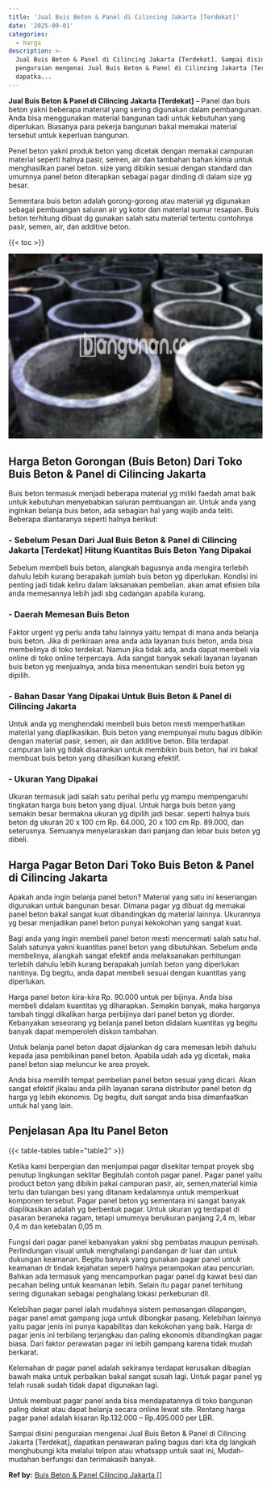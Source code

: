 ```yaml
---
title: 'Jual Buis Beton & Panel di Cilincing Jakarta [Terdekat]'
date: '2025-09-01'
categories:
  - harga
description: >-
  Jual Buis Beton & Panel di Cilincing Jakarta [Terdekat]. Sampai disini
  penguraian mengenai Jual Buis Beton & Panel di Cilincing Jakarta [Terdekat],
  dapatka...
---
```


**Jual Buis Beton & Panel di Cilincing Jakarta \[Terdekat\]** – Panel dan buis beton yakni beberapa material yang sering digunakan dalam pembangunan. Anda bisa menggunakan material bangunan tadi untuk kebutuhan yang diperlukan. Biasanya para pekerja bangunan bakal memakai material tersebut untuk keperluan bangunan.

Penel beton yakni produk beton yang dicetak dengan memakai campuran material seperti halnya pasir, semen, air dan tambahan bahan kimia untuk menghasilkan panel beton. size yang dibikin sesuai dengan standard dan umumnya panel beton diterapkan sebagai pagar dinding di dalam size yg besar.

Sementara buis beton adalah gorong-gorong atau material yg digunakan sebagai pembuangan saluran air yg kotor dan material sumur resapan. Buis beton terhitung dibuat dg gunakan salah satu material tertentu contohnya pasir, semen, air, dan additive beton.

{{< toc >}}

![Jual Buis Beton & Panel di Cilincing Jakarta [Terdekat]](/images/jual-panel-buis-beton-murah-12.png)

## Harga Beton Gorongan (Buis Beton) Dari Toko Buis Beton & Panel di Cilincing Jakarta

Buis beton termasuk menjadi beberapa material yg miliki faedah amat baik untuk kebutuhan menyebabkan saluran pembuangan air. Untuk anda yang inginkan belanja buis beton, ada sebagian hal yang wajib anda teliti. Beberapa diantaranya seperti halnya berikut:

### \- Sebelum Pesan Dari Jual Buis Beton & Panel di Cilincing Jakarta \[Terdekat\] Hitung Kuantitas Buis Beton Yang Dipakai

Sebelum membeli buis beton, alangkah bagusnya anda mengira terlebih dahulu lebih kurang berapakah jumlah buis beton yg diperlukan. Kondisi ini penting jadi tidak keliru dalam laksanakan pembelian. akan amat efisien bila anda memesannya lebih jadi sbg cadangan apabila kurang.

### \- Daerah Memesan Buis Beton

Faktor urgent yg perlu anda tahu lainnya yaitu tempat di mana anda belanja buis beton. Jika di perkiraan area anda ada layanan buis beton, anda bisa membelinya di toko terdekat. Namun jika tidak ada, anda dapat membeli via online di toko online terpercaya. Ada sangat banyak sekali layanan layanan buis beton yg menjualnya, anda bisa menentukan sendiri buis beton yg dipilih.

### \- Bahan Dasar Yang Dipakai Untuk Buis Beton & Panel di Cilincing Jakarta

Untuk anda yg menghendaki membeli buis beton mesti memperhatikan material yang diaplikasikan. Buis beton yang mempunyai mutu bagus dibikin dengan material pasir, semen, air dan additive beton. Bila terdapat campuran lain yg tidak disarankan untuk membikin buis beton, hal ini bakal membuat buis beton yang dihasilkan kurang efektif.

### \- Ukuran Yang Dipakai

Ukuran termasuk jadi salah satu perihal perlu yg mampu mempengaruhi tingkatan harga buis beton yang dijual. Untuk harga buis beton yang semakin besar bermakna ukuran yg dipilih jadi besar. seperti halnya buis beton dg ukuran 20 x 100 cm Rp. 64.000, 20 x 100 cm Rp. 89.000, dan seterusnya. Semuanya menyelaraskan dari panjang dan lebar buis beton yg dibeli.

## Harga Pagar Beton Dari Toko Buis Beton & Panel di Cilincing Jakarta

Apakah anda ingin belanja panel beton? Material yang satu ini keseriangan digunakan untuk bangunan besar. Dimana pagar yg dibuat dg memakai panel beton bakal sangat kuat dibandingkan dg material lainnya. Ukurannya yg besar menjadikan panel beton punyai kekokohan yang sangat kuat.

Bagi anda yang ingin membeli panel beton mesti mencermati salah satu hal. Salah satunya yakni kuantitas panel beton yang dibutuhkan. Sebelum anda membelinya, alangkah sangat efektif anda melaksanakan perhitungan terlebih dahulu lebih kurang berapakah jumlah beton yang diperlukan nantinya. Dg begitu, anda dapat membeli sesuai dengan kuantitas yang diperlukan.

Harga panel beton kira-kira Rp. 90.000 untuk per bijinya. Anda bisa membeli didalam kuantitas yg diharapkan. Semakin banyak, maka harganya tambah tinggi dikalikan harga perbijinya dari panel beton yg diorder. Kebanyakan seseorang yg belanja panel beton didalam kuantitas yg begitu banyak dapat memperoleh diskon tambahan.

Untuk belanja panel beton dapat dijalankan dg cara memesan lebih dahulu kepada jasa pembikinan panel beton. Apabila udah ada yg dicetak, maka panel beton siap meluncur ke area proyek.

Anda bisa memilih tempat pembelian panel beton sesuai yang dicari. Akan sangat efektif jikalau anda pilih layanan sarana distributor panel beton dg harga yg lebih ekonomis. Dg begitu, duit sangat anda bisa dimanfaatkan untuk hal yang lain.

## Penjelasan Apa Itu Panel Beton

{{< table-tables table="table2" >}}

Ketika kami berpergian dan menjumpai pagar disekitar tempat proyek sbg penutup lingkungan seklitar Begitulah contoh pagar panel. Pagar panel yaitu product beton yang dibikin pakai campuran pasir, air, semen,material kimia tertu dan tulangan besi yang ditanam kedalamnya untuk memperkuat komponen tersebut. Pagar panel beton yg sementara ini sangat banyak diaplikasikan adalah yg berbentuk pagar. Untuk ukuran yg terdapat di pasaran beraneka ragam, tetapi umumnya berukuran panjang 2,4 m, lebar 0,4 m dan ketebalan 0,05 m.

Fungsi dari pagar panel kebanyakan yakni sbg pembatas maupun pemisah. Perlindungan visual untuk menghalangi pandangan dr luar dan untuk dukungan keamanan. Begitu banyak yang gunakan pagar panel untuk keamanan dr tindak kejahatan seperti halnya perampokan atau pencurian. Bahkan ada termasuk yang mencampurkan pagar panel dg kawat besi dan pecahan beling untuk keamanan lebih. Selain itu pagar panel terhitung sering digunakan sebagai penghalang lokasi perkebunan dll.

Kelebihan pagar panel ialah mudahnya sistem pemasangan dilapangan, pagar panel amat gampang juga untuk dibongkar pasang. Kelebihan lainnya yaitu pagar jenis ini punya kapabilitas dan kekokohan yang baik. Harga dr pagar jenis ini terbilang terjangkau dan paling ekonomis dibandingkan pagar biasa. Dari faktor perawatan pagar ini lebih gampang karena tidak mudah berkarat.

Kelemahan dr pagar panel adalah sekiranya terdapat kerusakan dibagian bawah maka untuk perbaikan bakal sangat susah lagi. Untuk pagar panel yg telah rusak sudah tidak dapat digunakan lagi.

Untuk membuat pagar panel anda bisa mendapatannya di toko bangunan paling dekat atau dapat belanja secara online lewat site. Rentang harga pagar panel adalah kisaran Rp.132.000 – Rp.495.000 per LBR.

Sampai disini penguraian mengenai Jual Buis Beton & Panel di Cilincing Jakarta \[Terdekat\], dapatkan penawaran paling bagus dari kita dg langkah menghubungi kita melalui telpon atau whatsapp untuk saat ini, Mudah-mudahan berfungsi dan terimakasih banyak.

**Ref by:** [Buis Beton & Panel Cilincing Jakarta []](https://id.wikipedia.org/wiki/Buis)
